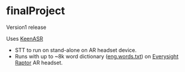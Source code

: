 # finalProject   
Version1 release   

Uses [KeenASR](https://keenresearch.com/)   

* STT to run on stand-alone on AR headset device.       
* Runs with up to ~8k word dictionary ([eng.words.txt](https://github.com/teamCARE/finalProject/blob/Version-1-CAREdemo/src/main/assets/engwords.txt)) on [Everysight Raptor](https://everysight.com/) AR headset. 
